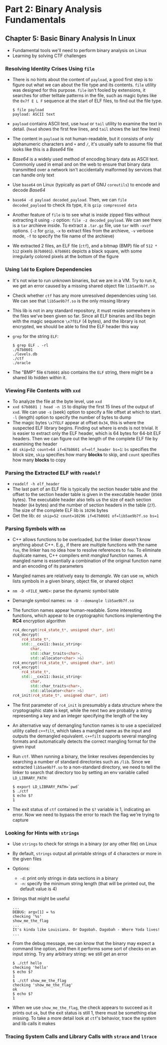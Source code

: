 # Part 2: Binary Analysis Fundamentals

## Chapter 5: Basic Binary Analysis In Linux

- Fundamental tools we'll need to perform binary analysis on Linux
- Learning by solving CTF challenges

### Resolving Identity Crises Using `file`

- There is no hints about the content of `payload`, a good first step is to figure out what we can about the file type and its contents. `file` utility was designed for this purpose. `file` isn't fooled by extensions, it searches for other telltale patterns in the file, such as magic bytes like the `0x7f E L F` sequence at the start of ELF files, to find out the file type.

    ```shell
    $ file payload
    payload: ASCII text
    ```

- `payload` contains ASCII text, use `head` or `tail` utility to examine the text in detail. (`head` shows the first few lines, and `tail` shows the last few lines)
- The content in `payload` is not human-readable, but it consists of only alphanumeric characters and `+` and `/`, it's usually safe to assume file that looks like this is a *Base64* file
- *Base64* is a widely used method of encoding binary data as ASCII text. Commonly used in email and on the web to ensure that binary data transmitted over a network isn't accidentally malformed by services that can handle only text
- Use `base64` on Linux (typically as part of GNU `coreutils`) to encode and decode *Base64*
- `base64 -d payload decoded_payload`. Then, we can `file decoded_payload` to check its type, it is `gzip compressed data`
- Another feature of `file` is to see what is inside zipped files without extracting it using `-z` option: `file -z decoded_payload`. We can see there is a `tar` archieve inside. To extract a `.tar.gz` file, use `tar` with `-xvzf` options. (`-z` for `gzip`, `-x` to extract files from the archieve, `-v` verbose mode, `-f` to specify the file name of the archieve)
- We extracted 2 files, an ELF file (`ctf`), and a bitmap (BMP) file of `512 * 512` pixels (`67b8601`). `67b8601` depicts a black square, with some irregularly colored pixels at the bottom of the figure

### Using `ldd` to Explore Dependencies

- It's not wise to run unknown binaries, but we are in a VM. Try to run it, we get an error caused by a missing shared object file `lib5ae9b7f.so`
- Check whether `ctf` has any more unresolved dependencies using `ldd`. We can see that `lib5ae9b7f.so` is the only missing library
- This lib is not in any standard repository, it must reside somewhere in the files we've been given so far. Since all ELF binaries and libs begin with the magic sequence `\x7fELF` (4 bytes), and the library is not encrypted, we should be able to find the ELF header this way
- `grep` for the string `ELF`: 
    
    ```shell
    $ grep ELF . -rl
    ./67b8601
    ./levels.db
    ./ctf
    ./oracle
    ```

- The "BMP" file `67b8601` also contains the `ELF` string, there might be a shared lib hidden within it.

### Viewing File Contents with `xxd`

- To analyze the file at the byte level, use `xxd`
- `xxd 67b8601 | head -n 15` to display the first 15 lines of the output of `xxd`. We can use `-s` (seek) option to specify a file offset at which to start. `-l` (length) option to specify the number of bytes to dump
- The magic bytes `\x7fELF` appear at offset `0x34`, this is where the suspected ELF library begins. Finding out where is ends is not trivial. It is easier to extract only the ELF header, which is 64 bytes for 64-bit ELF headers. Then we can figure out the length of the complete ELF file by examining the header
- `dd skip=52 count=64 if=67b8601 of=elf_header bs=1`: `bs` specifies the block size, `skip` specifies how many **blocks** to skip, and `count` specifies how many **blocks** to copy

### Parsing the Extracted ELF with `readelf`

- `readelf -h elf_header`
- The last part of an ELF file is typically the section header table and the offset to the section header table is given in the executable header (`8568` bytes). The executable header also tells us the size of each section header (`64` bytes) and the number of section headers in the table (`27`). The size of the complete ELF lib is `10296` bytes
- Get the lib: `dd skip=52 count=10296 if=67b8601 of=lib5ae9b7f.so bs=1`

### Parsing Symbols with `nm`

- C++ allows functions to be overloaded, but the linker doesn't know anything about C++. E.g., if there are multiple functions with the name `foo`, the linker has no idea how to resolve references to `foo`. To eliminate duplicate names, C++ compilers emit *mangled* function names. A mangled name is essentially a combination of the original function name and an encoding of its parameters
- Mangled names are relatively easy to *demangle*. We can use `nm`, which lists symbols in a given binary, object file, or shared object
- `nm -D <FILE_NAME>`: parse the dynamic symbol table
- Demangle symbol names: `nm -D --demangle lib5ae9b7f.so`
- The function names appear human-readable. Some interesting functions, which appear to be cryptographic functions implementing the **RC4** encryption algorithm

    ```cpp
    rc4_decrypt(rc4_state_t*, unsigned char*, int)
    rc4_decrypt(
        rc4_state_t*, 
        std::__cxx11::basic_string<
            char, 
            std::char_traits<char>, 
            std::allocator<char> >&)
    rc4_encrypt(rc4_state_t*, unsigned char*, int)
    rc4_encrypt(
        rc4_state_t*, 
        std::__cxx11::basic_string<
            char, 
            std::char_traits<char>, 
            std::allocator<char> >&)
    rc4_init(rc4_state_t*, unsigned char*, int)
    ```

- The first parameter of `rc4_init` is presumably a data structure where the cryptographic state is kept, while the next two are probably a string representing a key and an integer specifying the length of the key
- An alternative way of demangling function names is to use a specialized utility called `c++filt`, which takes a mangled name as the input and outputs the demangled equivalent. `c++filt` supports several mangling formats and automatically detects the correct mangling format for the given input
- Run `ctf`. When running a binary, the linker resolves dependencies by searching a number of standard directories such as `/lib`. Since we extracted `lib5ae9b7f.so` to a non-standard directory, we need to tell the linker to search that directory too by setting an env variable called `LD_LIBRARY_PATH`: 

    ```shell
    $ export LD_LIBRARY_PATH=`pwd`
    $ ./ctf
    $ echo $?
    1
    ```

- The exit status of `ctf` contained in the `$?` variable is 1, indicating an error. Now we need to bypass the error to reach the flag we're trying to capture

### Looking for Hints with `strings`

- Use `strings` to check for strings in a binary (or any other file) on Linux
- By default, `strings` output all printable strings of 4 characters or more in the given files
- Options: 
  - `-d`: print only strings in data sections in a binary
  - `-n`: specify the minimum string length (that will be printed out, the default value is 4)
- Strings that might be useful

    ```
    ...
    DEBUG: argv[1] = %s
    checking '%s'
    show_me_the_flag
    ...
    It's kinda like Louisiana. Or Dagobah. Dagobah - Where Yoda lives!
    ...
    ```

- From the debug message, we can know that the binary may expect a command line option, and then it performs some sort of checks on an input string. Try any arbitrary string: we still get an error

    ```shell
    $ ./ctf hello
    checking 'hello'
    $ echo $?
    1
    $ ./ctf show_me_the_flag
    checking 'show_me_the_flag'
    ok
    $ echo $?
    1
    ```

- When we use `show_me_the_flag`, the check appears to succeed as it prints out `ok`, but the exit status is still 1, there must be something else missing. To take a more detail look at `ctf`'s behavior, trace the system and lib calls it makes

### Tracing System Calls and Library Calls with `strace` and `ltrace`


